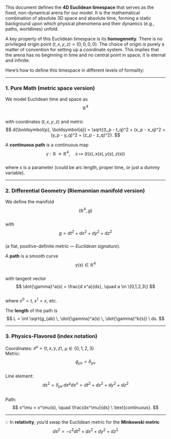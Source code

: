 This document defines the **4D Euclidean timespace** that serves as the fixed, non-dynamical arena for our model. It is the mathematical combination of absolute 3D space and absolute time, forming a static background upon which physical phenomena and their dynamics (e.g., paths, worldlines) unfold.

A key property of this Euclidean timespace is its **homogeneity**. There is no privileged origin point $(t, x, y, z) = (0, 0, 0, 0)$. The choice of origin is purely a matter of convention for setting up a coordinate system. This implies that the arena has no beginning in time and no central point in space; it is eternal and infinite.

Here’s how to define this timespace in different levels of formality:

---

### **1. Pure Math (metric space version)**  
We model Euclidean time and space as  
$$
\mathbb{R}^4
$$  
with coordinates $(t, x, y, z)$ and metric  
$$
d(\boldsymbol{p}, \boldsymbol{q}) = \sqrt{(t_p - t_q)^2 + (x_p - x_q)^2 + (y_p - y_q)^2 + (z_p - z_q)^2}.
$$  

A **continuous path** is a continuous map  
$$
\gamma: \mathbb{R} \to \mathbb{R}^4, \quad s \mapsto (t(s), x(s), y(s), z(s))
$$  
where $s$ is a parameter (could be arc length, proper time, or just a dummy variable).  

---

### **2. Differential Geometry (Riemannian manifold version)**  
We define the manifold  
$$
(\mathbb{R}^4, g)
$$  
with  
$$
g = dt^2 + dx^2 + dy^2 + dz^2
$$  
(a flat, positive-definite metric — *Euclidean signature*).  

A **path** is a smooth curve  
$$
\gamma(s) \in \mathbb{R}^4
$$  
with tangent vector  
$$
\dot{\gamma}^a(s) = \frac{d x^a}{ds}, \quad a \in \{0,1,2,3\}
$$  
where $x^0 = t$, $x^1 = x$, etc.  

The **length** of the path is  
$$
L = \int \sqrt{g_{ab} \, \dot{\gamma}^a(s) \, \dot{\gamma}^b(s)} \ ds.
$$  

---

### **3. Physics-Flavored (index notation)**  
Coordinates: $x^\mu = (t, x, y, z)$, $\mu \in \{0,1,2,3\}$  
Metric:  
$$
g_{\mu\nu} = \delta_{\mu\nu}
$$  
Line element:  
$$
ds^2 = \delta_{\mu\nu} \, dx^\mu dx^\nu = dt^2 + dx^2 + dy^2 + dz^2
$$  
Path:  
$$
x^\mu = x^\mu(s), \quad \frac{dx^\mu}{ds} \ \text{continuous}.
$$  

---

💡 In **relativity**, you’d swap the Euclidean metric for the **Minkowski metric**  
$$
ds^2 = -c^2 dt^2 + dx^2 + dy^2 + dz^2
$$  
  


